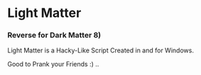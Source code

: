 # Light Matter
### Reverse for Dark Matter 8)

Light Matter is a Hacky-Like Script Created in and for Windows.

Good to Prank your Friends :) ..
